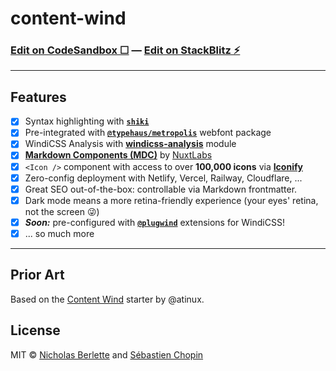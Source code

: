 # content-wind

### [**Edit on CodeSandbox ☐**](https://codesandbox.com/s/github/nberlette/content-wind/tree/main) — [**Edit on StackBlitz ⚡**](https://stackblitz.com/edit/content-wind)

---

## Features

- [x] Syntax highlighting with [**`shiki`**](https://npm.im/shiki-es)
- [x] Pre-integrated with [**`@typehaus/metropolis`**](https://github.com/typehaus/metropolis) webfont package
- [x] WindiCSS Analysis with [**windicss-analysis**](https://github.com/windicss/windicss-analysis) module
- [x] [**Markdown Components (MDC)**](https://content.nuxtjs.org/mdc) by [NuxtLabs](https://nuxtlabs.com)
- [x] `<Icon />` component with access to over **100,000 icons** via [**Iconify**](https://iconify.design)
- [x] Zero-config deployment with Netlify, Vercel, Railway, Cloudflare, ...
- [x] Great SEO out-of-the-box: controllable via Markdown frontmatter. 
- [x] Dark mode means a more retina-friendly experience (your eyes' retina, not the screen 😜)
- [x] ***Soon:*** pre-configured with [**`@plugwind`**](https://github.com/plugwind) extensions for WindiCSS!
- [x] ... so much more

---

## Prior Art

Based on the [Content Wind](https://github.com/atinux/content-wind) starter by @atinux.

## License

MIT © [Nicholas Berlette](https://github.com/nberlette) and [Sébastien Chopin](https://github.com/atinux)
